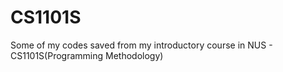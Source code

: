 # CS1101S

Some of my codes saved from my introductory course in NUS - CS1101S(Programming Methodology)
